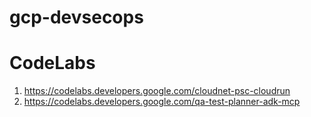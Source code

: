 # gcp-devsecops

# CodeLabs
1. https://codelabs.developers.google.com/cloudnet-psc-cloudrun
2. https://codelabs.developers.google.com/qa-test-planner-adk-mcp
